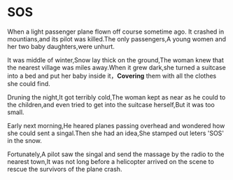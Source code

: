 # SOS
When a light passenger plane flown off course sometime ago. It crashed in mountians,and its pilot was killed.The only passengers,A young women and her two baby daughters,were unhurt.

It was middle of winter,Snow lay thick on the ground,The woman knew that the nearest village was miles away.When it grew dark,she turned a suitcase into a bed and put her baby inside it，**Covering** them with all the clothes she could find.

Druning the night,It got terribly cold,The woman kept as near as he could to the children,and even tried to get into the suitcase herself,But it was too small.

Early next morning,He heared planes passing overhead and wondered how she could sent a singal.Then she had an idea,She stamped out leters 'SOS' in the snow.
 
Fortunately,A pilot saw the singal and send the massage by the radio to the nearest town,It was not long before a helicopter arrived on the scene to rescue the survivors of the plane crash.